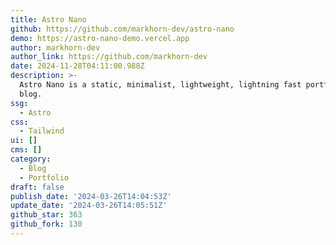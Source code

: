 ```yaml
---
title: Astro Nano
github: https://github.com/markhorn-dev/astro-nano
demo: https://astro-nano-demo.vercel.app
author: markhorn-dev
author_link: https://github.com/markhorn-dev
date: 2024-11-28T04:11:00.988Z
description: >-
  Astro Nano is a static, minimalist, lightweight, lightning fast portfolio and
  blog.
ssg:
  - Astro
css:
  - Tailwind
ui: []
cms: []
category:
  - Blog
  - Portfolio
draft: false
publish_date: '2024-03-26T14:04:53Z'
update_date: '2024-03-26T14:05:51Z'
github_star: 363
github_fork: 130
---
```

